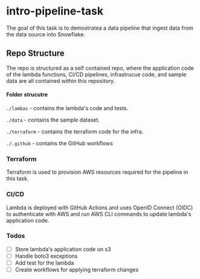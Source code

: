 # intro-pipeline-task

The goal of this task is to demostratea a data pipeline that ingest data from the data source into Snowflake.

## Repo Structure

The repo is structured as a self contained repo, where the application code of the lambda functions, CI/CD pipelines, infrastrucue code, and sample data are all contained within this repository.

#### Folder strucutre

`./lambas` - contains the lambda's code and tests.

`./data` - contains the sample dataset.

`./terraform` - contains the terraform code for the infra.

`./.github` - contains the GitHub workflows

### Terraform

Terraform is used to provision AWS resources required for the pipeline in this task.

### CI/CD

Lambda is deployed with GitHub Actions and uses OpenID Connect (OIDC) to authenticate with AWS and run AWS CLI commands to update lambda's application code.

### Todos

- [ ] Store lambda's application code on s3
- [ ] Handle boto3 exceptions
- [ ] Add test for the lambda
- [ ] Create workflows for applying terraform changes
